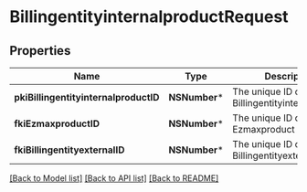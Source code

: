 # BillingentityinternalproductRequest

## Properties
Name | Type | Description | Notes
------------ | ------------- | ------------- | -------------
**pkiBillingentityinternalproductID** | **NSNumber*** | The unique ID of the Billingentityinternalproduct | [optional] 
**fkiEzmaxproductID** | **NSNumber*** | The unique ID of the Ezmaxproduct | 
**fkiBillingentityexternalID** | **NSNumber*** | The unique ID of the Billingentityexternal | 

[[Back to Model list]](../README.md#documentation-for-models) [[Back to API list]](../README.md#documentation-for-api-endpoints) [[Back to README]](../README.md)


